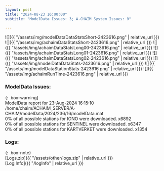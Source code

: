 ```yaml
---
layout: post
title: "2024-08-23 16:00:00"
subtitle: "ModelData Issues: 3; A-CHAIM System Issues: 0"

---
```


![]({{ "/assets/img/modelDataDataStatsShort-2423616.png" | relative_url }})
![]({{ "/assets/img/achaimDataStatsShort-2423616.png" | relative_url }})
![]({{ "/assets/img/achaimDataStatsLong00-2423616.png" | relative_url }})
![]({{ "/assets/img/achaimDataStatsLong01-2423616.png" | relative_url }})
![]({{ "/assets/img/achaimDataStatsLong02-2423616.png" | relative_url }})
![]({{ "/assets/img/modelDataDataStats-2423616.png" | relative_url }})
![]({{ "/assets/img/modelDataStationStats-2423616.png" | relative_url }})
![]({{ "/assets/img/achaimRunTime-2423616.png" | relative_url }})


### ModelData Issues:  
  
{: .box-warning}  
 ModelData report for 23-Aug-2024 16:15:10   
 /home/chaim/ACHAIM_SERVER/A-CHAIM/modelData/2024/236/16/modelData.mat   
 0% of all possible stations for IONO were downloaded. x6892   
 0% of all possible stations for SENTINEL were downloaded. x6347   
 0% of all possible stations for KARTVERKET were downloaded. x1354   
  


### Logs:  
  
{: .box-note}  
[Logs.zip]({{ "/assets/other/logs.zip" | relative_url }})  
[Log Info]({{ "/logInfo" | relative_url }})  
